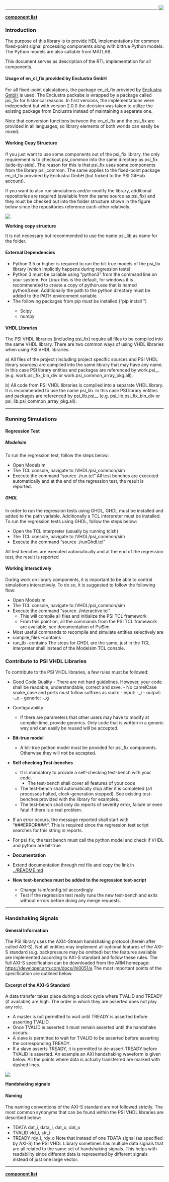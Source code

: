 <img align="right" src="../../doc/psi_logo.png">

***

[**component list**](../README.md)



###	Introduction
The purpose of this library is to provide HDL implementations for common fixed-point signal processing components along with bittrue Python models. The Python models are also callable from MATLAB.

This document serves as description of the RTL implementation for all components.

####	Usage of en_cl_fix provided by Enclustra GmbH
For all fixed-point calculations, the package en_cl_fix provided by [Enclustra GmbH](www.enclustra.com) is used. The Enclustra packabe is wrapped by a package called psi_fix for historical reasons. In first versions, the implementations were independent but with version 2.0.0 the decision was taken to utilize the existing package from Enclustra instead of maintaining a separate one.

Note that conversion functions between the en_cl_fix and the psi_fix are provided in all languages, so library elements of both worlds can easily be mixed.
####	Working Copy Structure
If you just want to use some components out of the psi_fix library, the only requirement is to checkout psi_common into the same directory as psi_fix (side-by-side). The reason for this is that psi_fix uses some components from the library psi_common. The same applies to the fixed-point package en_cl_fix provided by Enclustra GmbH (but forked to the PSI GitHub account).

If you want to also run simulations and/or modify the library, additional repositories are required (available from the same source as psi_fix) and they must be checked out into the folder structure shown in the figure below since the repositories reference each-other relatively.

<img align="center" src="introduction_a.png">

**Working copy structure**

It is not necessary but recommended to use the name psi_lib as name for the <Root> folder.

####	External Dependencies
-	Python 3.5 or higher is required to run the bit-true models of the psi_fix library (which implicitly happens during regression tests)
-	Python 3 must be callable using “python3” from the command line on your system. For Linux this is the default, for windows it is recommended to create a copy of python.exe that is named python3.exe. Additionally the path to the python directory must be added to the PATH environment variable.
- The following packages from pip must be installed (“pip install <package>”)
	-	Scipy
	-	numpy

#### VHDL Libraries
The PSI VHDL libraries (including psi_fix) require all files to be compiled into the same VHDL library.
There are two common ways of using VHDL libraries when using PSI VHDL libraries:

a)	All files of the project (including project specific sources and PSI VHDL library sources) are compiled into the same library that may have any name.
In this case PSI library entities and packages are referenced by work.psi_<library>_<xxx> (e.g. work.psi_fix_bin_div or work.psi_common_array_pkg.all).

b)	All code from PSI VHDL libraries is compiled into a separate VHDL library. It is recommended to use the name psi_lib.
In this case PSI library entities and packages are referenced by psi_lib.psi_<lib>_<xxx> (e.g. psi_lib.psi_fix_bin_div or psi_lib.psi_common_array_pkg.all).

---
###	Running Simulations
####	Regression Test
##### Modelsim
To run the regression test, follow the steps below:
-	Open Modelsim
-	The TCL console, navigate to <Root>/VHDL/psi_common/sim
-	Execute the command “source ./run.tcl”
All test benches are executed automatically and at the end of the regression test, the result is reported.

##### GHDL
In order to run the regression tests using GHDL, GHDL must be installed and added to the path variable. Additionally a TCL interpreter must be installed.
To run the regression tests using GHDL, follow the steps below:
-	Open the TCL interpreter (usually by running tclsh)
-	The TCL console, navigate to <Root>/VHDL/psi_common/sim
-	Execute the command “source ./runGhdl.tcl”

All test benches are executed automatically and at the end of the regression test, the result is reported
####	Working Interactively
During work on library components, it is important to be able to control simulations interactively. To do so, it is suggested to follow the following flow:
- Open Modelsim
- The TCL console, navigate to <Root>/VHDL/psi_common/sim
- Execute the command “source ./interactive.tcl”
  - This will compile all files and initialize the PSI TCL framework
  -	From this point on, all the commands from the PSI TCL framework are available, see documentation of PsiSim
-	Most useful commands to recompile and simulate entities selectively are
  - compile_files –contains <string>
  - run_tb –contains <string>
The steps for GHDL are the same, just in the TCL interpreter shall instead of the Modelsim TCL console.

###	Contribute to PSI VHDL Libraries
To contribute to the PSI VHDL libraries, a few rules must be followed:
-	Good Code Quality
		- There are not hard guidelines. However, your code shall be readable, understandable, correct and save.
		- No camelCase snake_case and ports must follow suffixes as such:
			- input:  -_i
			- output: -_o
			- generic: -_g	   	
- Configurability
	- If there are parameters that other users may have to modify at compile-time, provide generics. Only code that is written in a generic way and can easily be reused will be accepted.
- **Bit-true model**
	- A bit-true python model must be provided for psi_fix components. Otherwise they will not be accepted.
-	**Self checking Test-benches**
  	- It is mandatory to provide a self-checking test-bench with your code.
		- The test-bench shall cover all features of your code
  	- The test-bench shall automatically stop after it is completed (all processes halted, clock-generation stopped). See existing test-benches provided with the library for examples.
  	- The test-bench shall only do reports of severity error, failure or even fatal if there is a real problem.
  - If an error occurs, the message reported shall start with “###ERROR###:”. This is required since the regression test script searches for this string in reports.
  - For psi_fix, the test bench must call the python model and check if VHDL and python are bit-true
- **Documentation**
 - Extend documentation through md file and copy the link in [../README.md](../README.md)

- **New test-benches must be added to the regression test-script**
  - Change /sim/config.tcl accordingly
  - Test if the regression test really runs the new test-bench and exits without errors before doing any merge requests.

---

###	Handshaking Signals

####	General Information
The PSI library uses the AXI4-Stream handshaking protocol (herein after called AXI-S). Not all entities may implement all optional features of the AXI-S standard (e.g. backpressure may be omitted) but the features available are implemented according to AXI-S standard and follow these rules.
The full AXI-S specification can be downloaded from the ARM homepage:
https://developer.arm.com/docs/ihi0051/a
The most important points of the specification are outlined below.

####	Excerpt of the AXI-S Standard
A data transfer takes place during a clock cycle where TVALID and TREADY (if available) are high. The order in which they are asserted does not play any role.
-	A master is not permitted to wait until TREADY is asserted before asserting TVALID.
-	Once TVALID is asserted it must remain asserted until the handshake occurs.
-	A slave is permitted to wait for TVALID to be asserted before asserting the corresponding TREADY.
-	If a slave asserts TREADY, it is permitted to de-assert TREADY before TVALID is asserted.
An example an AXI handshaking waveform is given below. All the points where data is actually transferred are marked with dashed lines.

<img align="center" src="introduction_b.png">

**Handshaking signals**

####	Naming
The naming conventions of the AXI-S standard are not followed strictly. The most common synonyms that can be found within the PSI VHDL libraries are described below:
- TDATA	dat_i, data_i, dat_o, dat_o <application specific names>
- TVALID	vld_i, str_i
- TREADY	rdy_i, rdy_o
Note that instead of one TDATA signal (as specified by AXI-S) the PSI VHDL Library sometimes has multiple data signals that are all related to the same set of handshaking signals. This helps with readability since different data is represented by different signals instead of just one large vector.


---
[**component list**](../README.md)

